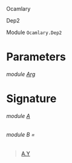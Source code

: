 Ocamlary

Dep2

Module `Ocamlary.Dep2`

# Parameters

<a id="argument-1-Arg"></a>

###### module [Arg](Ocamlary.Dep2.argument-1-Arg.md)

# Signature

<a id="module-A"></a>

###### module [A](Ocamlary.Dep2.A.md)

<a id="module-B"></a>

###### module B =

> [A.Y](Ocamlary.Dep2.A.md#module-Y)

